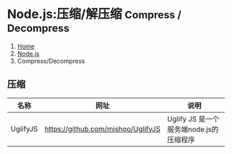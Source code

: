 # Node.js:压缩/解压缩 <small>Compress / Decompress</small>

<ol class="breadcrumb"><li><a href="/">Home</a></li><li><a href="/nodejs/overview.md">Node.js</a></li><li class="active">Compress/Decompress</li></ol>

## 压缩
|名称|网址|说明|
|------|------|------|
|UglifyJS|https://github.com/mishoo/UglifyJS|Uglify JS 是一个服务端node.js的压缩程序|

